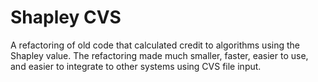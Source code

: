 # Shapley CVS
 A refactoring of old code that calculated credit to algorithms using the Shapley value. The refactoring made much smaller, faster, easier to use, and easier to integrate to other systems using CVS file input.